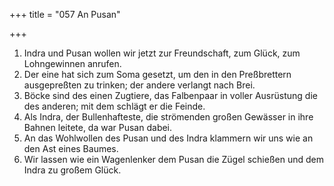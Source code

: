+++
title = "057 An Pusan"

+++


1.	Indra und Pusan wollen wir jetzt zur Freundschaft, zum Glück, zum Lohngewinnen anrufen.
2.	Der eine hat sich zum Soma gesetzt, um den in den Preßbrettern ausgepreßten zu trinken; der andere verlangt nach Brei.
3.	Böcke sind des einen Zugtiere, das Falbenpaar in voller Ausrüstung die des anderen; mit dem schlägt er die Feinde.
4.	Als Indra, der Bullenhafteste, die strömenden großen Gewässer in ihre Bahnen leitete, da war Pusan dabei.
5.	An das Wohlwollen des Pusan und des Indra klammern wir uns wie an den Ast eines Baumes.
6.	Wir lassen wie ein Wagenlenker dem Pusan die Zügel schießen und dem Indra zu großem Glück.

